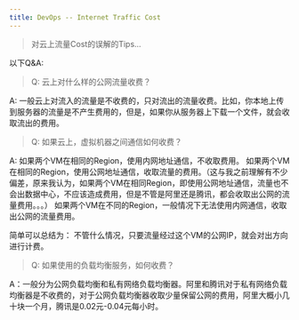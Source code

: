 ```yaml
---
title: DevOps -- Internet Traffic Cost
---
```


> 对云上流量Cost的误解的Tips...

以下Q&A:

> Q: 云上对什么样的公网流量收费？

A: 一般云上对流入的流量是不收费的，只对流出的流量收费。比如，你本地上传到服务器的流量是不产生费用的，但是，如果你从服务器上下载一个文件，就会收取流出的费用。

> Q: 如果云上，虚拟机器之间通信如何收费？

A: 如果两个VM在相同的Region，使用内网地址通信，不收取费用。
   如果两个VM在相同的Region，使用公网地址通信，收取流量的费用。（这与我之前理解有不少偏差，原来我认为，如果两个VM在相同Region，即使用公网地址通信，流量也不会出数据中心，不应该造成费用，但是不管是阿里还是腾讯，都会收取出公网的流量费用。。。）
   如果两个VM在不同的Region，一般情况下无法使用内网通信，收取出公网的流量费用。

简单可以总结为：
不管什么情况，只要流量经过这个VM的公网IP，就会对出方向进行计费。

> Q: 如果使用的负载均衡服务，如何收费？

A：一般分为公网负载均衡和私有网络负载均衡器。阿里和腾讯对于私有网络负载均衡器是不收费的，对于公网负载均衡器收取少量保留公网的费用，阿里大概小几十块一个月，腾讯是0.02元-0.04元每小时。

